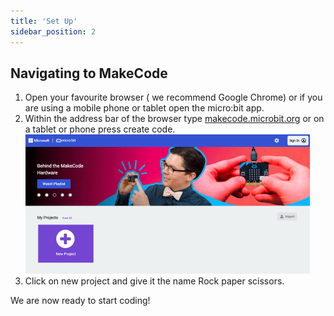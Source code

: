 ```yaml
---
title: 'Set Up'
sidebar_position: 2
---
```


## Navigating to MakeCode

1. Open your favourite browser ( we recommend Google Chrome) or if you are using a mobile phone or tablet open the micro:bit app.
2. Within the address bar of the browser type [makecode.microbit.org](https://makecode.microbit.org/) or on a tablet or phone press create code.
   ![MakeCode website preview](./img/MakeCodeWebsite.png)
3. Click on new project and give it the name Rock paper scissors.

We are now ready to start coding!